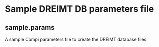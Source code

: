 # Sample DREIMT DB parameters file
## sample.params
A sample Compi parameters file to create the DREIMT database files.
